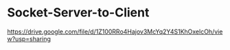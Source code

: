 # Socket-Server-to-Client
https://drive.google.com/file/d/1Z100RRo4Hajov3McYq2Y4S1KhOxelcOh/view?usp=sharing
